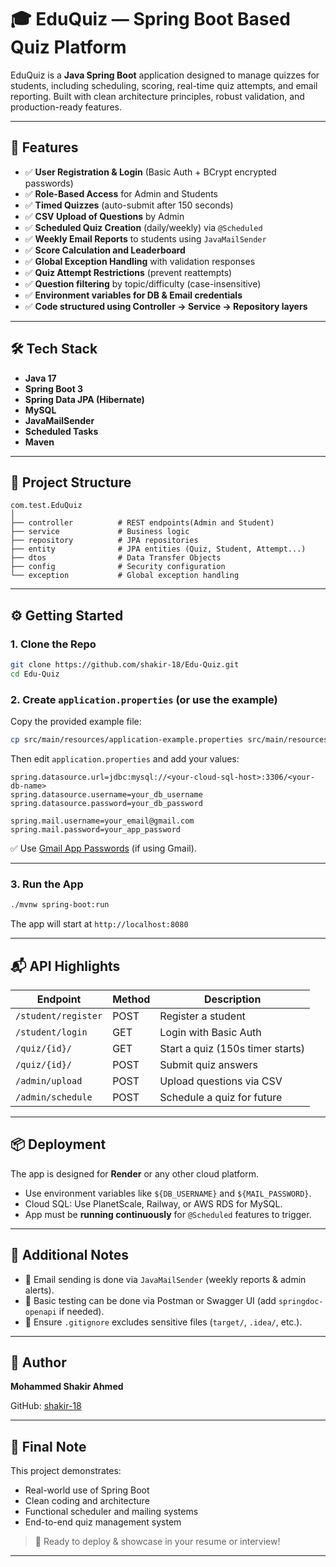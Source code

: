 # 🎓 EduQuiz — Spring Boot Based Quiz Platform

EduQuiz is a **Java Spring Boot** application designed to manage quizzes for students, including scheduling, scoring, real-time quiz attempts, and email reporting. Built with clean architecture principles, robust validation, and production-ready features.

---

## 🚀 Features

- ✅ **User Registration & Login** (Basic Auth + BCrypt encrypted passwords)
- ✅ **Role-Based Access** for Admin and Students
- ✅ **Timed Quizzes** (auto-submit after 150 seconds)
- ✅ **CSV Upload of Questions** by Admin
- ✅ **Scheduled Quiz Creation** (daily/weekly) via `@Scheduled`
- ✅ **Weekly Email Reports** to students using `JavaMailSender`
- ✅ **Score Calculation and Leaderboard**
- ✅ **Global Exception Handling** with validation responses
- ✅ **Quiz Attempt Restrictions** (prevent reattempts)
- ✅ **Question filtering** by topic/difficulty (case-insensitive)
- ✅ **Environment variables for DB & Email credentials**
- ✅ **Code structured using Controller → Service → Repository layers**

---

## 🛠️ Tech Stack

- **Java 17**
- **Spring Boot 3**
- **Spring Data JPA (Hibernate)**
- **MySQL**
- **JavaMailSender**
- **Scheduled Tasks**
- **Maven**

---

## 📂 Project Structure

```
com.test.EduQuiz
│
├── controller          # REST endpoints(Admin and Student)
├── service             # Business logic
├── repository          # JPA repositories
├── entity              # JPA entities (Quiz, Student, Attempt...)
├── dtos                # Data Transfer Objects
├── config              # Security configuration
└── exception           # Global exception handling
```

---

## ⚙️ Getting Started

### 1. Clone the Repo

```bash
git clone https://github.com/shakir-18/Edu-Quiz.git
cd Edu-Quiz
```

### 2. Create `application.properties` (or use the example)

Copy the provided example file:

```bash
cp src/main/resources/application-example.properties src/main/resources/application.properties
```

Then edit `application.properties` and add your values:

```properties
spring.datasource.url=jdbc:mysql://<your-cloud-sql-host>:3306/<your-db-name>
spring.datasource.username=your_db_username
spring.datasource.password=your_db_password

spring.mail.username=your_email@gmail.com
spring.mail.password=your_app_password
```

✅ Use [Gmail App Passwords](https://support.google.com/mail/answer/185833) (if using Gmail).

---

### 3. Run the App

```bash
./mvnw spring-boot:run
```

The app will start at `http://localhost:8080`

---

## 📬 API Highlights

| Endpoint            | Method | Description                      |
| ------------------- | ------ | -------------------------------- |
| `/student/register` | POST   | Register a student               |
| `/student/login`    | GET    | Login with Basic Auth            |
| `/quiz/{id}/`       | GET    | Start a quiz (150s timer starts) |
| `/quiz/{id}/`       | POST   | Submit quiz answers              |
| `/admin/upload`     | POST   | Upload questions via CSV         |
| `/admin/schedule`   | POST   | Schedule a quiz for future       |

---

## 📦 Deployment

The app is designed for **Render** or any other cloud platform.

- Use environment variables like `${DB_USERNAME}` and `${MAIL_PASSWORD}`.
- Cloud SQL: Use PlanetScale, Railway, or AWS RDS for MySQL.
- App must be **running continuously** for `@Scheduled` features to trigger.

---

## 📄 Additional Notes

- 📌 Email sending is done via `JavaMailSender` (weekly reports & admin alerts).
- 🧪 Basic testing can be done via Postman or Swagger UI (add `springdoc-openapi` if needed).
- 🔐 Ensure `.gitignore` excludes sensitive files (`target/`, `.idea/`, etc.).

---

## 👤 Author

**Mohammed Shakir Ahmed**

GitHub: [shakir-18](https://github.com/shakir-18)

---

## 🏁 Final Note

This project demonstrates:

- Real-world use of Spring Boot
- Clean coding and architecture
- Functional scheduler and mailing systems
- End-to-end quiz management system

> 🌟 Ready to deploy & showcase in your resume or interview!

---
